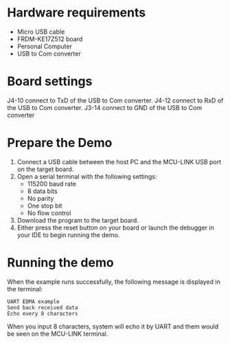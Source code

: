Hardware requirements
===================
- Micro USB cable
- FRDM-KE17Z512 board
- Personal Computer
- USB to Com converter

Board settings
============
J4-10 connect to TxD of the USB to Com converter.
J4-12 connect to RxD of the USB to Com converter.
J3-14 connect to GND of the USB to Com converter 

Prepare the Demo
===============
1.  Connect a USB cable between the host PC and the MCU-LINK USB port on the target board.
2.  Open a serial terminal with the following settings:
    - 115200 baud rate
    - 8 data bits
    - No parity
    - One stop bit
    - No flow control
3.  Download the program to the target board.
4.  Either press the reset button on your board or launch the debugger in your IDE to begin running the demo.

Running the demo
===============
When the example runs successfully, the following message is displayed in the terminal:

~~~~~~~~~~~~~~~~~~~~~~~
UART EDMA example
Send back received data
Echo every 8 characters
~~~~~~~~~~~~~~~~~~~~~~~

When you input 8 characters, system will echo it by UART and them would be seen on the MCU-LINK terminal.
